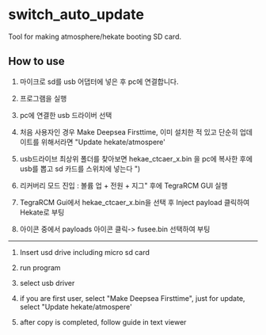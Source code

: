 # switch_auto_update

Tool for making atmosphere/hekate booting SD card.

## How to use

1. 마이크로 sd를 usb 어댑터에 넣은 후 pc에 연결합니다.

2. 프로그램을 실행

3. pc에 연결한 usb 드라이버 선택

4. 처음 사용자인 경우 Make Deepsea Firsttime, 이미 설치한 적 있고 단순히 업데이트를 위해서라면 "Update hekate/atmospere'

5. usb드라이브 최상위 폴더를 찾아보면 hekae_ctcaer_x.bin 을 pc에 복사한 후에 usb를 뽑고 sd 카드를 스위치에 넣는다 ")

6. 리커버리 모드 진입 : 볼륨 업 + 전원 + 지그" 후에 TegraRCM GUI 실행 

7. TegraRCM Gui에서 hekae_ctcaer_x.bin을 선택 후 Inject payload 클릭하여 Hekate로 부팅 

8. 아이콘 중에서 payloads 아이콘 클릭-> fusee.bin 선택하여 부팅

---------------------------------------------------------------------------------


1. Insert usd drive including micro sd card

2. run program

3. select usb driver

4. if you are first user, select "Make Deepsea Firsttime", just for update, select "Update hekate/atmospere'

5. after copy is completed, follow guide in text viewer

